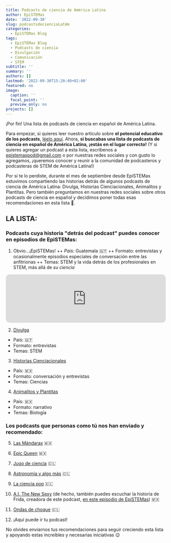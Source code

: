```yaml
---
title: Podcasts de ciencia de América Latina
author: EpiSTEMas
date: '2022-09-30'
slug: podcastsdecienciaLatAm
categories:
  - EpiSTEMas Blog
tags:
  - EpiSTEMas Blog
  - Podcasts de ciencia
  - Divulgación
  - Comunicación
  - STEM
subtitle: ''
summary: ''
authors: []
lastmod: '2022-09-30T15:20:40+02:00'
featured: no
image:
  caption: ''
  focal_point: ''
  preview_only: no
projects: []
---
```


¡Por fin! Una lista de podcasts de ciencia en español de América Latina. 

Para empezar, si quieres leer nuestro artículo sobre **el potencial educativo de los podcasts**, [léelo aquí](https://www.epistemas.com/post/potencial_podcasts_de_ciencia_en_espanol/). Ahora, **si buscabas una lista de podcasts de ciencia en español de América Latina, ¡estás en el lugar correcto!** (Y si quieres agregar un podcast a esta lista, escríbenos a epistemaspod@gmail.com o por nuestras redes sociales y con gusto lo agregamos, ¡queremos conocer y reunir a la comunidad de podcasteros y podcasteras de STEM de América Latina!)

Por si te lo perdiste, durante el mes de septiembre desde EpiSTEMas estuvimos compartiendo las historias detrás de algunos podcasts de ciencia de América Latina: Divulga, Historias Cienciacionales, Animalitos y Plantitas. Pero también preguntamos en nuestras redes sociales sobre otros podcasts de ciencia en español y decidimos poner todas esas recomendaciones en esta lista 🎉. 

## **LA LISTA:**
### Podcasts cuya historia "detrás del podcast" puedes conocer en episodios de EpiSTEMas:

1. Obvio...¡EpiSTEMas!
  ++ *País:* Guatemala 🇬🇹 
  ++ Formato: entrevistas y ocasionalmente episodios especiales de conversación entre las anfitrionas
  ++ Temas: STEM y la vida detrás de los profesionales en STEM, más allá de *su ciencia*
  
<iframe style="border-radius:12px" src="https://open.spotify.com/embed/episode/30VFz9wUtAY5ohwJZoFge4?utm_source=generator&theme=0" width="100%" height="152" frameBorder="0" allowfullscreen="" allow="autoplay; clipboard-write; encrypted-media; fullscreen; picture-in-picture" loading="lazy"></iframe>


2. [Divulga](https://www.epistemas.com/post/e73davidmoralesrodas/)
  + País: 🇬🇹
  + Formato: entrevistas
  + Temas: STEM


3. [Historias Cienciacionales](https://www.epistemas.com/post/e74historiascienciacionales/)
  + País: 🇲🇽
  + Formato: conversación y entrevistas
  + Temas: Ciencias

4. [Animalitos y Plantitas](https://www.epistemas.com/post/e75sofiavillalpando/)
  + País: 🇲🇽
  + Formato: narrativo
  + Temas: Biología 

###  Los podcasts que personas como tú nos han enviado y recomendado:

5. [Las Mándarax](https://open.spotify.com/show/7z80aLbwWMnYAkikC5JTrZ?si=4976612878da4012) 🇲🇽

6. [Epic Queen](https://open.spotify.com/show/35lYVEUcRR6bmXHjJUCJDn?si=48c6f81720cc453b) 🇲🇽

7. [Jugo de ciencia](https://open.spotify.com/show/0sNXtyMM9uGeTpzPQCi2RJ?si=ab8b0d65504a4d6f) 🇨🇱

8. [Astronomía y algo más](https://open.spotify.com/show/28ZMyRjWjXGnPm0lzw5K3b?si=555736c38378416e) 🇨🇱

9. [La ciencia pop](https://open.spotify.com/show/5WuaHQehFw2Gq2dpIqSw43?si=05ab6823fa1c40ce) 🇨🇱

10. [A.I. The New Sexy](https://open.spotify.com/show/4RJDszqkRe18PB6GaCo5kR?si=cc7bd37bfabf434c) (de hecho, también puedes escuchar la historia de Frida, creadora de este podcast, [en este episodio de EpiSTEMas](https://www.epistemas.com/post/e28fridaruh/)) 🇲🇽

11. [Ondas de choque](https://open.spotify.com/show/23TjAGcXE0ZuJa0HcoRnHk?si=a0d39df6bdec4885) 🇨🇱

12. ¡Aquí puede ir tu podcast!


No olvides enviarnos tus recomendaciones para seguir creciendo esta lista y apoyando estas increíbles y necesarias iniciativas 😉